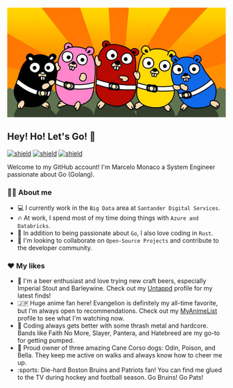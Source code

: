 ![about-me](assets/gorangers.jpg)

## Hey! Ho! Let's Go! 🚀

[![shield](https://img.shields.io/badge/github-seriallink-24292e?style=flat&logo=github)](https://github.com/seriallink)
[![shield](https://img.shields.io/badge/linkedin-marcelomonaco-27577f?style=flat&logo=linkedin&logoColor=3f8dcc)](https://www.linkedin.com/in/marcelomonaco/)
[![shield](https://img.shields.io/badge/instagram-marcelo.monaco-C13584?style=flat&logo=instagram&logoColor=C13584)](https://untappd.com/user/seriallink)

Welcome to my GitHub account! I'm Marcelo Monaco a System Engineer passionate about Go (Golang).

<!--
[![Anurag's GitHub stats](https://github-readme-stats.vercel.app/api?username=seriallink&show_icons=true&theme=nightowl)](https://github.com/anuraghazra/github-readme-stats)
-->

### :technologist: About me

- :computer: I currently work in the `Big Data` area at `Santander Digital Services`.
- :fire: At work, I spend most of my time doing things with `Azure and Databricks`.
- :page_with_curl: In addition to being passionate about `Go`, I also love coding in `Rust`.
- :microscope: I'm looking to collaborate on `Open-Source Projects` and contribute to the developer community.

### :hearts: My likes

- :beers: I'm a beer enthusiast and love trying new craft beers, especially Imperial Stout and Barleywine. Check out my [Untappd](https://untappd.com/user/seriallink) profile for my latest finds! 
- :jp: Huge anime fan here! Evangelion is definitely my all-time favorite, but I'm always open to recommendations. Check out my [MyAnimeList](https://myanimelist.net/profile/seriallink) profile to see what I'm watching now.
- :guitar: Coding always gets better with some thrash metal and hardcore. Bands like Faith No More, Slayer, Pantera, and Hatebreed are my go-to for getting pumped.
- :dog: Proud owner of three amazing Cane Corso dogs: Odin, Poison, and Bella. They keep me active on walks and always know how to cheer me up.
- :sports: Die-hard Boston Bruins and Patriots fan! You can find me glued to the TV during hockey and football season. Go Bruins! Go Pats!

<!--
https://gist.github.com/rxaviers/7360908
-->